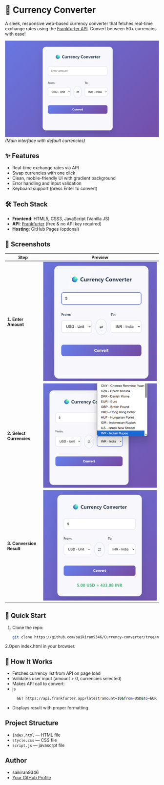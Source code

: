 # 💱 Currency Converter

A sleek, responsive web-based currency converter that fetches real-time exchange rates using the [Frankfurter API](https://www.frankfurter.app/). Convert between 50+ currencies with ease!

![App Screenshot](./screenshots/main.png)  
*(Main interface with default currencies)*

## ✨ Features
- Real-time exchange rates via API
- Swap currencies with one click
- Clean, mobile-friendly UI with gradient background
- Error handling and input validation
- Keyboard support (press Enter to convert)

## 🛠️ Tech Stack
- **Frontend**: HTML5, CSS3, JavaScript (Vanilla JS)
- **API**: [Frankfurter](https://www.frankfurter.app/) (free & no API key required)
- **Hosting**: GitHub Pages (optional)

## 📸 Screenshots

| Step | Preview |
|------|---------|
| **1. Enter Amount** | ![Enter Amount](./screenshots/enter-amount.png) |
| **2. Select Currencies** | ![Select Currencies](./screenshots/select-currencies.png) |
| **3. Conversion Result** | ![Result](./screenshots/result.png) |

## 🚀 Quick Start

1. Clone the repo:
   ```bash
   git clone https://github.com/saikiran9346/Currency-converter/tree/main
 2.Open index.html in your browser.

## 🔧 How It Works

  - Fetches currency list from API on page load
  - Validates user input (amount > 0, currencies selected)
  - Makes API call to convert:
  - js
     ```bash
       GET https://api.frankfurter.app/latest?amount=10&from=USD&to=EUR
     
  - Displays result with proper formatting
## Project Structure
- `index.html` — HTML file
- `stycle.css` — CSS file
- `script.js` — javascrpt file
## Author
- saikiran9346
- [Your GitHub Profile](https://github.com/saikiran9346)
